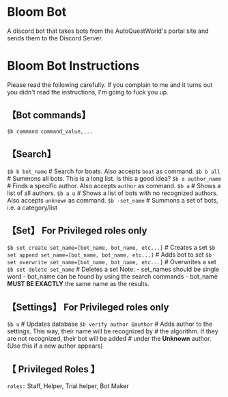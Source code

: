 # Bloom Bot
A discord bot that takes bots from the AutoQuestWorld's portal site and sends them to the Discord Server.

# Bloom Bot Instructions
Please read the following carefully. If you complain to me and it turns out you didn't read the instructions, I'm going to fuck you up.

## 【**Bot commands**】
`$b command command_value,...`  


## 【**Search**】
`$b b bot_name`         # Search for boats. Also accepts `boat`  as command.
`$b b all`                   # Summons all bots. This is a long list. Is this a good idea?
`$b a author_name`   # Finds a specific author. Also accepts `author`  as command. 
`$b a`                            # Shows a list of all authors.
`$b a u`                        # Shows a list of bots with no recognized authors. Also accepts `unknown`  as command. 
`$b -set_name`            # Summons a set of bots, i.e. a category/list


## 【**Set**】  For Privileged roles only
`$b set create set_name=[bot_name, bot_name, etc...]`         # Creates a set
`$b set append set_name=[bot_name, bot_name, etc...]`         # Adds bot to set
`$b set overwrite set_name=[bot_name, bot_name, etc...]`   # Overwrites a set
`$b set delete set_name`                                                                      # Deletes a set
Note:
    - set_names should be single word
    - bot_name can be found by using the search commands
    - bot_name **MUST BE EXACTLY** the same name as the results.                                               


## 【**Settings**】  For Privileged roles only
`$b u`                                                            # Updates database
`$b verify author @author`                  # Adds author to the settings. This way, their name will be recognized by
                                                                      # the algorithm. If they are not recognized, their bot will be added
                                                                      # under the **Unknown** author. (Use this if a new author appears)

## 【 **Privileged Roles** 】
`roles:` Staff, Helper, Trial helper, Bot Maker
